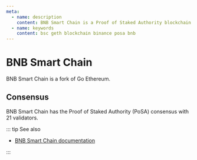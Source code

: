 ```yaml
---
meta:
  - name: description
    content: BNB Smart Chain is a Proof of Staked Authority blockchain protocol and is a fork of Go Ethereum (Geth).
  - name: keywords
    content: bsc geth blockchain binance posa bnb
---
```


# BNB Smart Chain

BNB Smart Chain is a fork of Go Ethereum.

## Consensus

BNB Smart Chain has the Proof of Staked Authority (PoSA) consensus with 21 validators.

::: tip See also

* [BNB Smart Chain documentation](https://docs.bnbchain.org/docs/learn/intro)

:::
